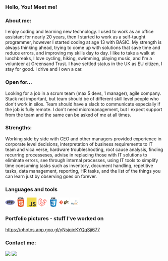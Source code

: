 ### Hello, You! Meet me!

### About me:
I enjoy coding and learning new technology. I used to work as an office assistant for nearly 20 years, then I started to work as a self-taught programmer, however I started coding at age 13 with BASIC. My strength is always thinking ahead, trying to come up with solutions that save time and reduce errors, and improving my skills day to day. I like to take a walk at lunchbreaks, I love cycling, hiking, swimming, playing music, and I'm a volunteer at Greensand Trust. I have settled status in the UK as EU citizen, I stay for good. I drive and I own a car.

### Open for...
Looking for a job in a scrum team (max 5 devs, 1 manager), agile company. Stack not important, but team should be of different skill level people who don't work in silos. Team should have a slack to communicate especially if the job is fully remote. I don't need micromanagement, but I expect support from the team and the same can be asked of me at all times. 

### Strengths:

Working side by side with CEO and other managers provided experience in corporate level decisions, interpretation of business requirements to IT team and vica verse, hardware troubleshooting, root cause analysis, finding recurring processeses, advise in replacing those with IT solutions to eliminate errors, see through internal processes, using IT tools to simplify time consuming tasks such as inventory,  document handling, repetitive tasks, data management, reporting, HR tasks, and the list of the things you can learn just by observing goes on forever. 

### Languages and tools
<span>
<img src="https://raw.githubusercontent.com/github/explore/ccc16358ac4530c6a69b1b80c7223cd2744dea83/topics/php/php.png" height="6%" width="6%" />
<img src="https://raw.githubusercontent.com/github/explore/ccc16358ac4530c6a69b1b80c7223cd2744dea83/topics/html/html.png" height="6%" width="6%" />
<img src="https://raw.githubusercontent.com/github/explore/ccc16358ac4530c6a69b1b80c7223cd2744dea83/topics/javascript/javascript.png" height="6%" width="6%" />
<img src="https://raw.githubusercontent.com/github/explore/ccc16358ac4530c6a69b1b80c7223cd2744dea83/topics/laravel/laravel.png" height="6%" width="6%" />
<img src="https://raw.githubusercontent.com/github/explore/ccc16358ac4530c6a69b1b80c7223cd2744dea83/topics/css/css.png" height="6%" width="6%" />
<img src="https://raw.githubusercontent.com/github/explore/ccc16358ac4530c6a69b1b80c7223cd2744dea83/topics/git/git.png" height="6%" width="6%" />
<img src="https://raw.githubusercontent.com/github/explore/ccc16358ac4530c6a69b1b80c7223cd2744dea83/topics/mysql/mysql.png" height="6%" width="6%" />
</span>

### Portfolio pictures - stuff I've worked on
https://photos.app.goo.gl/yNsjqicKYQqSji677

### Contact me:

[<img src="https://cdn.jsdelivr.net/npm/simple-icons@v3/icons/twitter.svg" width="26px">](https://twitter.com/Dgloria_Web)
[<img src="https://cdn.jsdelivr.net/npm/simple-icons@v3/icons/gmail.svg" width="26px">](mailto:dgloria.web@gmail.com)

<!-- 1da1f2 twitter -->
<br/>
<br/>

<!--
**dgloriaweb/dgloriaweb** is a ✨ _special_ ✨ repository because its `README.md` (this file) appears on your GitHub profile.

Here are some ideas to get you started:

- 🔭 I’m currently working on ...
- 🌱 I’m currently learning ...
- 👯 I’m looking to collaborate on ...
- 🤔 I’m looking for help with ...
- 💬 Ask me about ...
- 📫 How to reach me: ...
- 😄 Pronouns: ...
- ⚡ Fun fact: ...
-->
